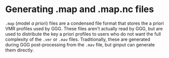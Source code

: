 # Generating .map and .map.nc files

`.map` (*m*odel *a p*riori) files are a condensed file format that stores the a priori VMR profiles used by GGG.
These files aren't actually read by GGG, but are used to distribute the key a priori profiles to users who do
not want the full complexity of the `.vmr` or `.mav` files. Traditionally, these are generated during GGG post-processing
from the `.mav` file, but ginput can generate them directly.
